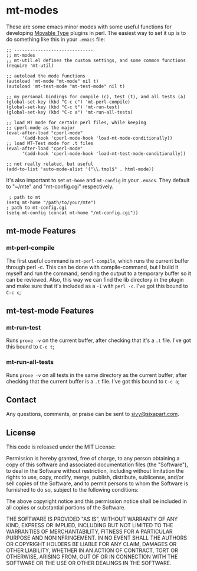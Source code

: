 # mt-modes

These are some emacs minor modes with some useful functions for developing [Movable Type](http://movabletype.org) plugins in perl. The easiest way to set it up is to do something like this in your `.emacs` file:

	;; ------------------------------
	;; mt-modes
	;; mt-util.el defines the custom settings, and some common functions
	(require 'mt-util)

	;; autoload the mode functions
	(autoload 'mt-mode "mt-mode" nil t)
	(autoload 'mt-test-mode "mt-test-mode" nil t)

	;; my personal bindings for compile (c), test (t), and all tests (a)
	(global-set-key (kbd "C-c c") 'mt-perl-compile)
	(global-set-key (kbd "C-c t") 'mt-run-test)
	(global-set-key (kbd "C-c a") 'mt-run-all-tests)

	;; load MT mode for certain perl files, while keeping
	;; cperl-mode as the major
	(eval-after-load "cperl-mode"
	      '(add-hook 'cperl-mode-hook 'load-mt-mode-conditionally))
	;; load MT-Test mode for .t files
	(eval-after-load "cperl-mode"
	      '(add-hook 'cperl-mode-hook 'load-mt-test-mode-conditionally))

	;; not really related, but useful
	(add-to-list 'auto-mode-alist '("\\.tmpl$" . html-mode))

It's also important to set `mt-home` and `mt-config` in your `.emacs`. They default to "~/mte" and "mt-config.cgi" respectively.
    
     ; path to mt
    (setq mt-home "/path/to/your/mte")
    ; path to mt-config.cgi
    (setq mt-config (concat mt-home "/mt-config.cgi"))

## mt-mode Features

### mt-perl-compile

The first useful command is `mt-perl-compile`, which runs the current
buffer through perl -c. This can be done with compile-command, but I
build it myself and run the command, sending the output to a temporary
buffer so it can be reviewed. Also, this way we can find the lib
directory in the plugin and make sure that it's included as a `-I`
with `perl -c`. I've got this bound to `C-c c`;

## mt-test-mode Features

### mt-run-test

Runs `prove -v` on the current buffer, after checking that it's a `.t`
file. I've got this bound to `C-c t`;

### mt-run-all-tests

Runs `prove -v` on all tests in the same directory as the current
buffer, after checking that the current buffer is a `.t` file. I've got this bound to `C-c a`;

## Contact

Any questions, comments, or praise can be sent to <sivy@sixapart.com>.

## License

This code is released under the MIT License:

Permission is hereby granted, free of charge, to any person obtaining a copy
of this software and associated documentation files (the "Software"), to deal
in the Software without restriction, including without limitation the rights
to use, copy, modify, merge, publish, distribute, sublicense, and/or sell
copies of the Software, and to permit persons to whom the Software is
furnished to do so, subject to the following conditions:

The above copyright notice and this permission notice shall be included in
all copies or substantial portions of the Software.

THE SOFTWARE IS PROVIDED "AS IS", WITHOUT WARRANTY OF ANY KIND, EXPRESS OR
IMPLIED, INCLUDING BUT NOT LIMITED TO THE WARRANTIES OF MERCHANTABILITY,
FITNESS FOR A PARTICULAR PURPOSE AND NONINFRINGEMENT. IN NO EVENT SHALL THE
AUTHORS OR COPYRIGHT HOLDERS BE LIABLE FOR ANY CLAIM, DAMAGES OR OTHER
LIABILITY, WHETHER IN AN ACTION OF CONTRACT, TORT OR OTHERWISE, ARISING FROM,
OUT OF OR IN CONNECTION WITH THE SOFTWARE OR THE USE OR OTHER DEALINGS IN
THE SOFTWARE.
